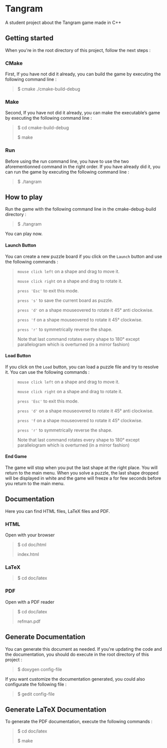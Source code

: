# Tangram
A student project about the Tangram game made in C++

## Getting started 
When you're in the root directory of this project, follow the next steps :
### CMake
First, If you have not did it already, you can build the game by executing the
following command line :
>$ cmake ./cmake-build-debug
### Make
Second, If you have not did it already, you can make the executable’s game by
executing the following command line :
>$ cd cmake-build-debug
>
>$ make
### Run
Before using the run command line, you have to use the two aforementionned
command in the right order. If you have already did it, you can run the game by
executing the following command line :
>$ ./tangram

## How to play

Run the game with the following command line in the cmake-debug-build directory :
>$ ./tangram

You can play now.

#### Launch Button

You can create a new puzzle board if you click on the `Launch` button and use the
following commands :
>`mouse click left` on a shape and drag to move it.
>
>`mouse click right` on a shape and drag to rotate it.
>
>`press 'Esc'` to exit this mode.
>
> `press 's'` to save the current board as puzzle.
>
>`press 'd'` on a shape mouseovered to rotate it 45° anti clockwise.
>
>`press 'f` on a shape mouseovered to rotate it 45° clockwise.
>
>`press 'r'` to symmetrically reverse the shape.
>
>
>Note that last command rotates every shape to 180° except parallelogram which is
 overturned (in a mirror fashion)

#### Load Button
If you click on the `Load` button, you can load a puzzle file and try to resolve it. You can use the
following commands :
>`mouse click left` on a shape and drag to move it.
>
>`mouse click right` on a shape and drag to rotate it.
>
>`press 'Esc'` to exit this mode.
>
>`press 'd'` on a shape mouseovered to rotate it 45° anti clockwise.
>
>`press 'f` on a shape mouseovered to rotate it 45° clockwise.
>
>`press 'r'` to symmetrically reverse the shape.
>
>
>Note that last command rotates every shape to 180° except parallelogram which is
 overturned (in a mirror fashion)
#### End Game

The game will stop when you put the last shape at the right place. You will return to
the main menu.
When you solve a puzzle, the last shape dropped will be displayed in white and the
game will freeze a for few seconds before you return to the main menu.

## Documentation
Here you can find HTML files, LaTeX files and PDF.
### HTML
Open with your browser
<br/>
>$ cd doc/html
>
>index.html
### LaTeX
>$ cd doc/latex
### PDF
Open with a PDF reader
<br/>
>$ cd doc/latex
>
> refman.pdf

## Generate Documentation
You can generate this document as needed.
If you're updating the code and the documentation, you should do execute in the
root directory of this project :
>$ doxygen config-file

If you want customize the documentation generated, you could also configurate the
following file :
>$ gedit config-file

## Generate LaTeX Documentation
To generate the PDF documentation, execute the following commands :
>$ cd doc/latex
>
>$ make
